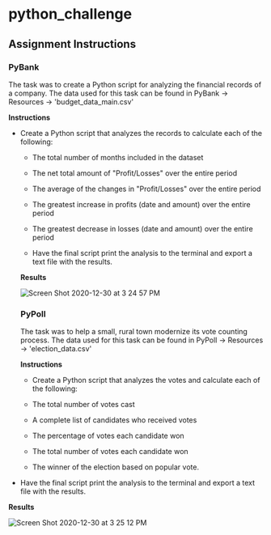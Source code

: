 # python_challenge

Assignment Instructions
------
### **PyBank**

The task was to create a Python script for analyzing the financial records of a company. The data used for this task can be found in PyBank -> Resources -> 'budget_data_main.csv'

**Instructions**
* Create a Python script that analyzes the records to calculate each of the following:

  * The total number of months included in the dataset

  * The net total amount of "Profit/Losses" over the entire period

  * The average of the changes in "Profit/Losses" over the entire period

  * The greatest increase in profits (date and amount) over the entire period

  * The greatest decrease in losses (date and amount) over the entire period
  
  * Have the final script print the analysis to the terminal and export a text file with the results.
  
  **Results**
  
  ![Screen Shot 2020-12-30 at 3 24 57 PM](https://user-images.githubusercontent.com/69160361/103384556-0c8bf680-4ab4-11eb-9925-0721b5769b5f.png)
  
  ### **PyPoll**
  
  The task was to help a small, rural town modernize its vote counting process. The data used for this task can be found in PyPoll -> Resources -> 'election_data.csv'
  
  **Instructions**
  * Create a Python script that analyzes the votes and calculate each of the following:
  
  * The total number of votes cast

  * A complete list of candidates who received votes

  * The percentage of votes each candidate won

  * The total number of votes each candidate won

  * The winner of the election based on popular vote.

* Have the final script print the analysis to the terminal and export a text file with the results.

**Results**

![Screen Shot 2020-12-30 at 3 25 12 PM](https://user-images.githubusercontent.com/69160361/103384567-17468b80-4ab4-11eb-8eee-f176c9dbf491.png)


